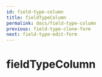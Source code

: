 ```yaml
---
id: field-type-column
title: fieldTypeColumn
permalink: docs/field-type-column
previous: field-type-clone-form
next: field-type-edit-form
---
```


# fieldTypeColumn

